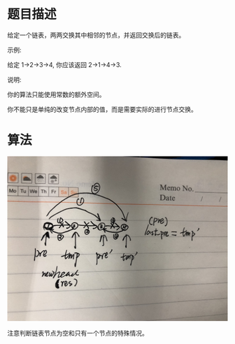 # 题目描述

给定一个链表，两两交换其中相邻的节点，并返回交换后的链表。

示例:


给定 1->2->3->4, 你应该返回 2->1->4->3.

说明:

你的算法只能使用常数的额外空间。

你不能只是单纯的改变节点内部的值，而是需要实际的进行节点交换。

# 算法
![image](https://github.com/Eithan1/LeetCode/blob/master/Image/TIM%E5%9B%BE%E7%89%8720181226204842.jpg)

注意判断链表节点为空和只有一个节点的特殊情况。
